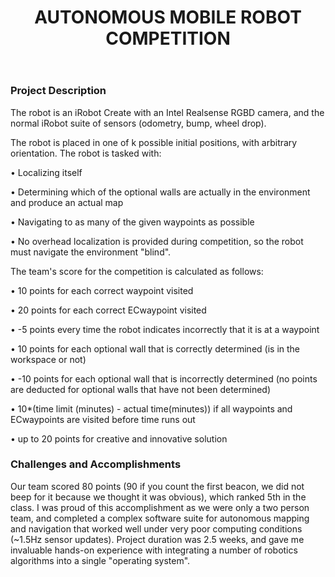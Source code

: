 ﻿---
layout: default
title: AUTONOMOUS MOBILE ROBOT COMPETITION
category: portfolio
modal-id: 4
vid1: null
vid2: null
img: AMR_Comp/cover.jpg
img2: AMR_Comp/testAnimated_fixed.gif 
img3: AMR_Comp/arena.jpg 
img4: AMR_Comp/arena2.jpg 
img5: AMR_Comp/algo.jpg 
project-date: 2019
languages:
- MATLAB
concepts:
- Autonomous Mobile Robots
- Mapping and Localization
- Path Planning
- Particle Filter
tools:
- MATLAB
---

### Project Description

The robot is an iRobot Create with an Intel Realsense RGBD camera, and the normal iRobot suite of sensors (odometry, bump, wheel drop).

The robot is placed in one of k possible initial positions, with arbitrary orientation. The robot is tasked with:

• Localizing itself

• Determining which of the optional walls are actually in the environment and produce an actual map

• Navigating to as many of the given waypoints as possible

• No overhead localization is provided during competition, so the robot must navigate the environment "blind".

The team's score for the competition is calculated as follows:

• 10 points for each correct waypoint visited

• 20 points for each correct ECwaypoint visited

• -5 points every time the robot indicates incorrectly that it is at a waypoint

• 10 points for each optional wall that is correctly determined (is in the workspace or not)

• -10 points for each optional wall that is incorrectly determined (no points are deducted for optional walls that have not been determined)

• 10*(time limit (minutes) - actual time(minutes)) if all waypoints and ECwaypoints are visited before time runs out

• up to 20 points for creative and innovative solution


### Challenges and Accomplishments

Our team scored 80 points (90 if you count the first beacon, we did not beep for it because we thought it was obvious), which ranked 5th in the class. I was proud of this accomplishment as we were only a two person team, and completed a complex software suite for autonomous mapping and navigation that worked well under very poor computing conditions (~1.5Hz sensor updates). Project duration was 2.5 weeks, and gave me invaluable hands-on experience with integrating a number of robotics algorithms into a single "operating system".